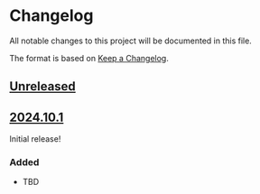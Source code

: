 # Changelog

All notable changes to this project will be documented in this file.

The format is based on [Keep a Changelog](https://keepachangelog.com/en/1.0.0/).

## [Unreleased]

## [2024.10.1]

Initial release!

### Added

- TBD

[unreleased]: https://github.com/OmenApps/templated_email_md/compare/HEAD...HEAD
[2024.10.1]: https://github.com/OmenApps/templated_email_md/releases/tag/2024.10.1
